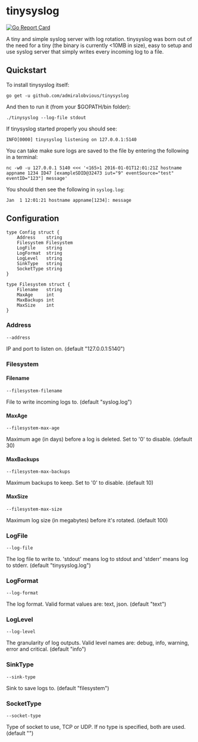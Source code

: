 # tinysyslog
[![Go Report Card](http://goreportcard.com/badge/admiralobvious/tinysyslog)](http://goreportcard.com/report/admiralobvious/tinysyslog)

A tiny and simple syslog server with log rotation. tinysyslog was born out of the need for a tiny (the binary is currently <10MB in size), easy to setup and use syslog server that simply writes every incoming log to a file.

## Quickstart
To install tinysyslog itself:

    go get -u github.com/admiralobvious/tinysyslog
And then to run it (from your $GOPATH/bin folder):

    ./tinysyslog --log-file stdout
If tinysyslog started properly you should see:
```
INFO[0000] tinysyslog listening on 127.0.0.1:5140
```
You can take make sure logs are saved to the file by entering the following in a terminal:
```
nc -w0 -u 127.0.0.1 5140 <<< '<165>1 2016-01-01T12:01:21Z hostname appname 1234 ID47 [exampleSDID@32473 iut="9" eventSource="test" eventID="123"] message'
```

You should then see the following in `syslog.log`:
```
Jan  1 12:01:21 hostname appname[1234]: message
```

## Configuration
```
type Config struct {
	Address    string
	Filesystem Filesystem
	LogFile    string
	LogFormat  string
	LogLevel   string
	SinkType   string
	SocketType string
}

type Filesystem struct {
	Filename   string
	MaxAge     int
	MaxBackups int
	MaxSize    int
}
```

### Address
`--address`

IP and port to listen on. (default "127.0.0.1:5140")
### Filesystem
#### Filename
`--filesystem-filename`

File to write incoming logs to. (default "syslog.log")
#### MaxAge
`--filesystem-max-age`

Maximum age (in days) before a log is deleted. Set to '0' to disable. (default 30)
#### MaxBackups
`--filesystem-max-backups`

Maximum backups to keep. Set to '0' to disable. (default 10)
#### MaxSize
`--filesystem-max-size`

Maximum log size (in megabytes) before it's rotated. (default 100)
### LogFile
`--log-file`

The log file to write to. 'stdout' means log to stdout and 'stderr' means log to stderr. (default "tinysyslog.log")
### LogFormat
`--log-format`

The log format. Valid format values are: text, json. (default "text")
### LogLevel
`--log-level`

The granularity of log outputs. Valid level names are: debug, info, warning, error and critical. (default "info")
### SinkType
`--sink-type`

Sink to save logs to. (default "filesystem")
### SocketType
`--socket-type`

Type of socket to use, TCP or UDP. If no type is specified, both are used. (default "")
